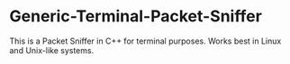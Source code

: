 # Generic-Terminal-Packet-Sniffer
This is a Packet Sniffer in C++ for terminal purposes. Works best in Linux and Unix-like systems. 
